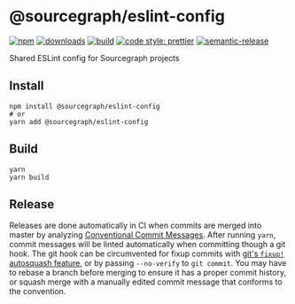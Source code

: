 # @sourcegraph/eslint-config

[![npm](https://img.shields.io/npm/v/@sourcegraph/eslint-config.svg)](https://www.npmjs.com/package/@sourcegraph/eslint-config)
[![downloads](https://img.shields.io/npm/dt/@sourcegraph/eslint-config.svg)](https://www.npmjs.com/package/@sourcegraph/eslint-config)
[![build](https://travis-ci.org/sourcegraph/eslint-config.svg?branch=master)](https://travis-ci.org/sourcegraph/eslint-config)
[![code style: prettier](https://img.shields.io/badge/code_style-prettier-ff69b4.svg)](https://github.com/prettier/prettier)
[![semantic-release](https://img.shields.io/badge/%20%20%F0%9F%93%A6%F0%9F%9A%80-semantic--release-e10079.svg)](https://github.com/semantic-release/semantic-release)

Shared ESLint config for Sourcegraph projects

## Install

```
npm install @sourcegraph/eslint-config
# or
yarn add @sourcegraph/eslint-config
```

## Build

```
yarn
yarn build
```

## Release

Releases are done automatically in CI when commits are merged into master by analyzing [Conventional Commit Messages](https://conventionalcommits.org/).
After running `yarn`, commit messages will be linted automatically when committing though a git hook.
The git hook can be circumvented for fixup commits with [git's `fixup!` autosquash feature](https://fle.github.io/git-tip-keep-your-branch-clean-with-fixup-and-autosquash.html), or by passing `--no-verify` to `git commit`.
You may have to rebase a branch before merging to ensure it has a proper commit history, or squash merge with a manually edited commit message that conforms to the convention.
